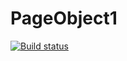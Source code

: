 # PageObject1
[![Build status](https://ci.appveyor.com/api/projects/status/p8vtj46el4wuhw81?svg=true)](https://ci.appveyor.com/project/nataliasaltickova/pageobject1)
